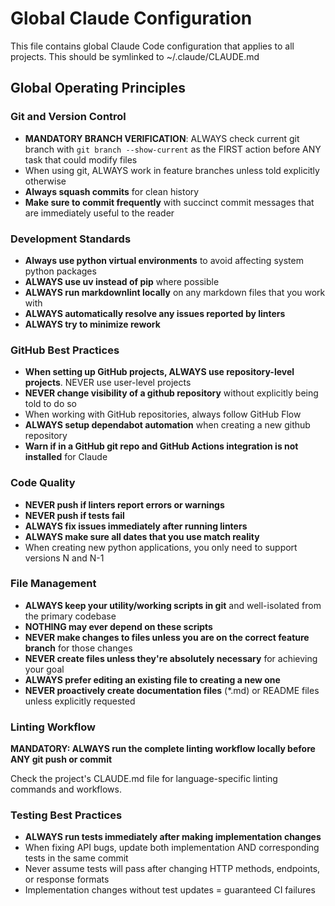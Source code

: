 # Global Claude Configuration

This file contains global Claude Code configuration that applies to all projects.
This should be symlinked to ~/.claude/CLAUDE.md

## Global Operating Principles

### Git and Version Control
- **MANDATORY BRANCH VERIFICATION**: ALWAYS check current git branch with `git branch --show-current` as the FIRST action before ANY task that could modify files
- When using git, ALWAYS work in feature branches unless told explicitly otherwise
- **Always squash commits** for clean history
- **Make sure to commit frequently** with succinct commit messages that are immediately useful to the reader

### Development Standards
- **Always use python virtual environments** to avoid affecting system python packages
- **ALWAYS use uv instead of pip** where possible
- **ALWAYS run markdownlint locally** on any markdown files that you work with
- **ALWAYS automatically resolve any issues reported by linters**
- **ALWAYS try to minimize rework**

### GitHub Best Practices
- **When setting up GitHub projects, ALWAYS use repository-level projects**. NEVER use user-level projects
- **NEVER change visibility of a github repository** without explicitly being told to do so
- When working with GitHub repositories, always follow GitHub Flow
- **ALWAYS setup dependabot automation** when creating a new github repository
- **Warn if in a GitHub git repo and GitHub Actions integration is not installed** for Claude

### Code Quality
- **NEVER push if linters report errors or warnings**
- **NEVER push if tests fail** 
- **ALWAYS fix issues immediately after running linters**
- **ALWAYS make sure all dates that you use match reality**
- When creating new python applications, you only need to support versions N and N-1

### File Management
- **ALWAYS keep your utility/working scripts in git** and well-isolated from the primary codebase
- **NOTHING may ever depend on these scripts**
- **NEVER make changes to files unless you are on the correct feature branch** for those changes
- **NEVER create files unless they're absolutely necessary** for achieving your goal
- **ALWAYS prefer editing an existing file to creating a new one**
- **NEVER proactively create documentation files** (*.md) or README files unless explicitly requested

### Linting Workflow
**MANDATORY: ALWAYS run the complete linting workflow locally before ANY git push or commit**

Check the project's CLAUDE.md file for language-specific linting commands and workflows.

### Testing Best Practices
- **ALWAYS run tests immediately after making implementation changes**
- When fixing API bugs, update both implementation AND corresponding tests in the same commit
- Never assume tests will pass after changing HTTP methods, endpoints, or response formats
- Implementation changes without test updates = guaranteed CI failures